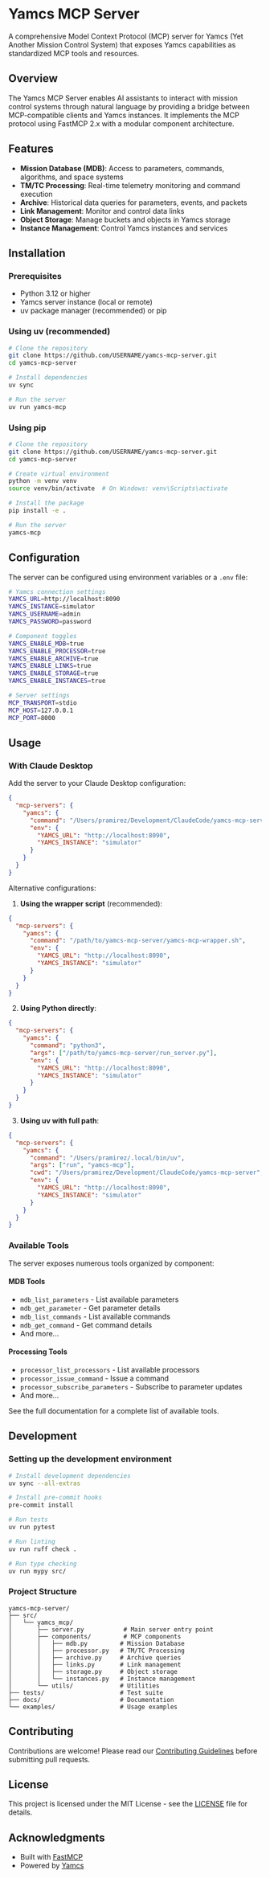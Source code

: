 # Yamcs MCP Server

A comprehensive Model Context Protocol (MCP) server for Yamcs (Yet Another Mission Control System) that exposes Yamcs capabilities as standardized MCP tools and resources.

## Overview

The Yamcs MCP Server enables AI assistants to interact with mission control systems through natural language by providing a bridge between MCP-compatible clients and Yamcs instances. It implements the MCP protocol using FastMCP 2.x with a modular component architecture.

## Features

- **Mission Database (MDB)**: Access to parameters, commands, algorithms, and space systems
- **TM/TC Processing**: Real-time telemetry monitoring and command execution
- **Archive**: Historical data queries for parameters, events, and packets
- **Link Management**: Monitor and control data links
- **Object Storage**: Manage buckets and objects in Yamcs storage
- **Instance Management**: Control Yamcs instances and services

## Installation

### Prerequisites

- Python 3.12 or higher
- Yamcs server instance (local or remote)
- uv package manager (recommended) or pip

### Using uv (recommended)

```bash
# Clone the repository
git clone https://github.com/USERNAME/yamcs-mcp-server.git
cd yamcs-mcp-server

# Install dependencies
uv sync

# Run the server
uv run yamcs-mcp
```

### Using pip

```bash
# Clone the repository
git clone https://github.com/USERNAME/yamcs-mcp-server.git
cd yamcs-mcp-server

# Create virtual environment
python -m venv venv
source venv/bin/activate  # On Windows: venv\Scripts\activate

# Install the package
pip install -e .

# Run the server
yamcs-mcp
```

## Configuration

The server can be configured using environment variables or a `.env` file:

```bash
# Yamcs connection settings
YAMCS_URL=http://localhost:8090
YAMCS_INSTANCE=simulator
YAMCS_USERNAME=admin
YAMCS_PASSWORD=password

# Component toggles
YAMCS_ENABLE_MDB=true
YAMCS_ENABLE_PROCESSOR=true
YAMCS_ENABLE_ARCHIVE=true
YAMCS_ENABLE_LINKS=true
YAMCS_ENABLE_STORAGE=true
YAMCS_ENABLE_INSTANCES=true

# Server settings
MCP_TRANSPORT=stdio
MCP_HOST=127.0.0.1
MCP_PORT=8000
```

## Usage

### With Claude Desktop

Add the server to your Claude Desktop configuration:

```json
{
  "mcp-servers": {
    "yamcs": {
      "command": "/Users/pramirez/Development/ClaudeCode/yamcs-mcp-server/run-yamcs-mcp.py",
      "env": {
        "YAMCS_URL": "http://localhost:8090",
        "YAMCS_INSTANCE": "simulator"
      }
    }
  }
}
```

Alternative configurations:

1. **Using the wrapper script** (recommended):
```json
{
  "mcp-servers": {
    "yamcs": {
      "command": "/path/to/yamcs-mcp-server/yamcs-mcp-wrapper.sh",
      "env": {
        "YAMCS_URL": "http://localhost:8090",
        "YAMCS_INSTANCE": "simulator"
      }
    }
  }
}
```

2. **Using Python directly**:
```json
{
  "mcp-servers": {
    "yamcs": {
      "command": "python3",
      "args": ["/path/to/yamcs-mcp-server/run_server.py"],
      "env": {
        "YAMCS_URL": "http://localhost:8090",
        "YAMCS_INSTANCE": "simulator"
      }
    }
  }
}
```

3. **Using uv with full path**:
```json
{
  "mcp-servers": {
    "yamcs": {
      "command": "/Users/pramirez/.local/bin/uv",
      "args": ["run", "yamcs-mcp"],
      "cwd": "/Users/pramirez/Development/ClaudeCode/yamcs-mcp-server",
      "env": {
        "YAMCS_URL": "http://localhost:8090",
        "YAMCS_INSTANCE": "simulator"
      }
    }
  }
}
```

### Available Tools

The server exposes numerous tools organized by component:

#### MDB Tools
- `mdb_list_parameters` - List available parameters
- `mdb_get_parameter` - Get parameter details
- `mdb_list_commands` - List available commands
- `mdb_get_command` - Get command details
- And more...

#### Processing Tools
- `processor_list_processors` - List available processors
- `processor_issue_command` - Issue a command
- `processor_subscribe_parameters` - Subscribe to parameter updates
- And more...

See the full documentation for a complete list of available tools.

## Development

### Setting up the development environment

```bash
# Install development dependencies
uv sync --all-extras

# Install pre-commit hooks
pre-commit install

# Run tests
uv run pytest

# Run linting
uv run ruff check .

# Run type checking
uv run mypy src/
```

### Project Structure

```
yamcs-mcp-server/
├── src/
│   └── yamcs_mcp/
│       ├── server.py           # Main server entry point
│       ├── components/         # MCP components
│       │   ├── mdb.py         # Mission Database
│       │   ├── processor.py   # TM/TC Processing
│       │   ├── archive.py     # Archive queries
│       │   ├── links.py       # Link management
│       │   ├── storage.py     # Object storage
│       │   └── instances.py   # Instance management
│       └── utils/             # Utilities
├── tests/                     # Test suite
├── docs/                      # Documentation
└── examples/                  # Usage examples
```

## Contributing

Contributions are welcome! Please read our [Contributing Guidelines](CONTRIBUTING.md) before submitting pull requests.

## License

This project is licensed under the MIT License - see the [LICENSE](LICENSE) file for details.

## Acknowledgments

- Built with [FastMCP](https://gofastmcp.com/)
- Powered by [Yamcs](https://yamcs.org/)